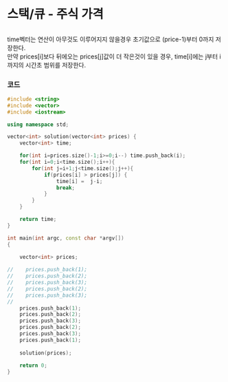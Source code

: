 # 스택/큐 - 주식 가격

##
time벡터는 연산이 아무것도 이루어지지 않을경우 초기값으로 (price-1)부터 0까지 저장한다.  
만약 prices[i]보다 뒤에오는 prices[j]값이 더 작은것이 있을 경우, time[i]에는 j부터 i까지의 시간초 범위를 저장한다.  

### 코드

```c++
#include <string>
#include <vector>
#include <iostream>

using namespace std;

vector<int> solution(vector<int> prices) {
    vector<int> time;

    for(int i=prices.size()-1;i>=0;i--) time.push_back(i);
    for(int i=0;i<time.size();i++){
        for(int j=i+1;j<time.size();j++){
            if(prices[i] > prices[j]) {
                time[i] =  j-i;
                break;
            }
        }
    }

    return time;
}

int main(int argc, const char *argv[])
{

    vector<int> prices;
  
//    prices.push_back(1);
//    prices.push_back(2);
//    prices.push_back(3);
//    prices.push_back(2);
//    prices.push_back(3);
//
    prices.push_back(1);
    prices.push_back(2);
    prices.push_back(3);
    prices.push_back(2);
    prices.push_back(3);
    prices.push_back(1);
    
    solution(prices);
    
    return 0;
}

```

